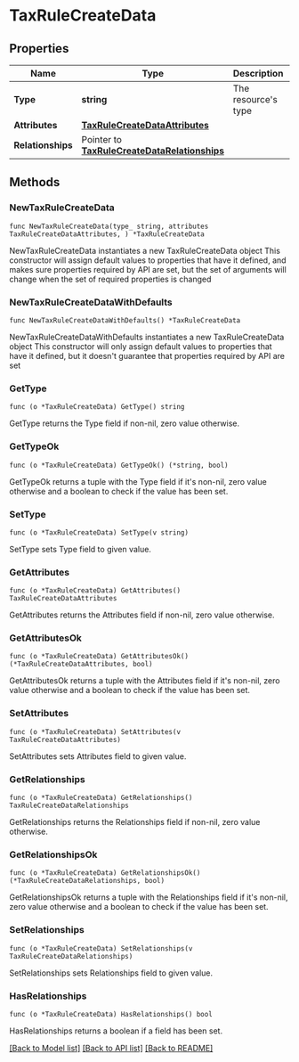 # TaxRuleCreateData

## Properties

Name | Type | Description | Notes
------------ | ------------- | ------------- | -------------
**Type** | **string** | The resource&#39;s type | 
**Attributes** | [**TaxRuleCreateDataAttributes**](TaxRuleCreateDataAttributes.md) |  | 
**Relationships** | Pointer to [**TaxRuleCreateDataRelationships**](TaxRuleCreateDataRelationships.md) |  | [optional] 

## Methods

### NewTaxRuleCreateData

`func NewTaxRuleCreateData(type_ string, attributes TaxRuleCreateDataAttributes, ) *TaxRuleCreateData`

NewTaxRuleCreateData instantiates a new TaxRuleCreateData object
This constructor will assign default values to properties that have it defined,
and makes sure properties required by API are set, but the set of arguments
will change when the set of required properties is changed

### NewTaxRuleCreateDataWithDefaults

`func NewTaxRuleCreateDataWithDefaults() *TaxRuleCreateData`

NewTaxRuleCreateDataWithDefaults instantiates a new TaxRuleCreateData object
This constructor will only assign default values to properties that have it defined,
but it doesn't guarantee that properties required by API are set

### GetType

`func (o *TaxRuleCreateData) GetType() string`

GetType returns the Type field if non-nil, zero value otherwise.

### GetTypeOk

`func (o *TaxRuleCreateData) GetTypeOk() (*string, bool)`

GetTypeOk returns a tuple with the Type field if it's non-nil, zero value otherwise
and a boolean to check if the value has been set.

### SetType

`func (o *TaxRuleCreateData) SetType(v string)`

SetType sets Type field to given value.


### GetAttributes

`func (o *TaxRuleCreateData) GetAttributes() TaxRuleCreateDataAttributes`

GetAttributes returns the Attributes field if non-nil, zero value otherwise.

### GetAttributesOk

`func (o *TaxRuleCreateData) GetAttributesOk() (*TaxRuleCreateDataAttributes, bool)`

GetAttributesOk returns a tuple with the Attributes field if it's non-nil, zero value otherwise
and a boolean to check if the value has been set.

### SetAttributes

`func (o *TaxRuleCreateData) SetAttributes(v TaxRuleCreateDataAttributes)`

SetAttributes sets Attributes field to given value.


### GetRelationships

`func (o *TaxRuleCreateData) GetRelationships() TaxRuleCreateDataRelationships`

GetRelationships returns the Relationships field if non-nil, zero value otherwise.

### GetRelationshipsOk

`func (o *TaxRuleCreateData) GetRelationshipsOk() (*TaxRuleCreateDataRelationships, bool)`

GetRelationshipsOk returns a tuple with the Relationships field if it's non-nil, zero value otherwise
and a boolean to check if the value has been set.

### SetRelationships

`func (o *TaxRuleCreateData) SetRelationships(v TaxRuleCreateDataRelationships)`

SetRelationships sets Relationships field to given value.

### HasRelationships

`func (o *TaxRuleCreateData) HasRelationships() bool`

HasRelationships returns a boolean if a field has been set.


[[Back to Model list]](../README.md#documentation-for-models) [[Back to API list]](../README.md#documentation-for-api-endpoints) [[Back to README]](../README.md)


